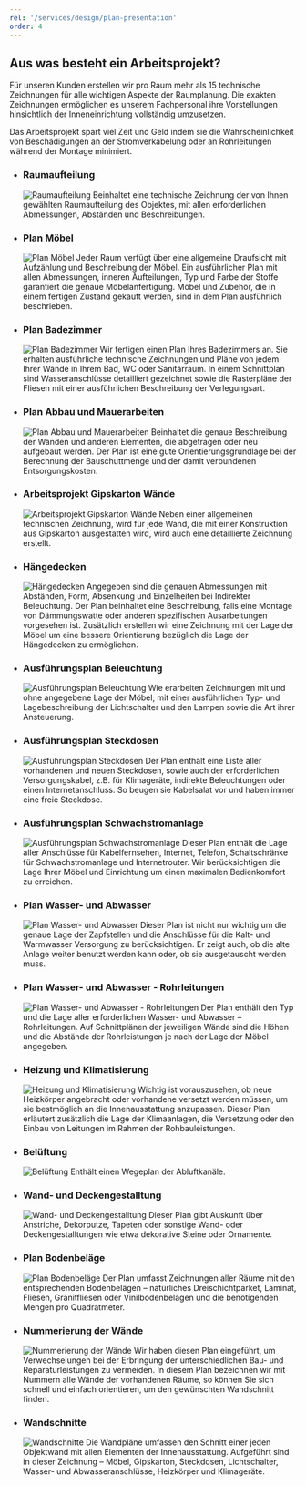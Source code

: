 ```yaml
---
rel: '/services/design/plan-presentation'
order: 4
---
```

## Aus was besteht ein **Arbeitsprojekt**?
Für unseren Kunden erstellen wir pro Raum mehr als 15 technische Zeichnungen für alle wichtigen Aspekte der Raumplanung. Die exakten Zeichnungen ermöglichen es unserem Fachpersonal ihre Vorstellungen hinsichtlich der Inneneinrichtung vollständig umzusetzen. 

Das Arbeitsprojekt spart viel Zeit und Geld indem sie die Wahrscheinlichkeit von Beschädigungen an der Stromverkabelung oder an Rohrleitungen während der Montage minimiert.

-   ### Raumaufteilung
    ![Raumaufteilung](../images/plan-01-de.v.png)
    Beinhaltet eine technische Zeichnung der  von Ihnen gewählten Raumaufteilung des Objektes, mit allen erforderlichen Abmessungen, Abständen und Beschreibungen.

-   ### Plan **Möbel**
    ![Plan Möbel](../images/plan-17-de.v.png)
    Jeder Raum verfügt über eine allgemeine Draufsicht mit Aufzählung und Beschreibung der Möbel. Ein ausführlicher Plan mit allen Abmessungen, inneren Aufteilungen, Typ und Farbe der Stoffe garantiert die genaue Möbelanfertigung. Möbel und Zubehör, die in einem fertigen Zustand gekauft werden, sind in dem Plan ausführlich beschrieben.

-   ### Plan Badezimmer
    ![Plan Badezimmer](../images/plan-16-de.v.png)
    Wir fertigen einen Plan Ihres Badezimmers  an. Sie erhalten ausführliche technische Zeichnungen und Pläne von jedem Ihrer Wände in Ihrem Bad, WC oder Sanitärraum. In einem Schnittplan sind Wasseranschlüsse detailliert gezeichnet sowie die Rasterpläne der Fliesen mit einer ausführlichen Beschreibung der Verlegungsart.

-   ### Plan Abbau und Mauerarbeiten
    ![Plan Abbau und Mauerarbeiten](../images/plan-02-de.v.png)
    Beinhaltet die genaue Beschreibung der Wänden und anderen Elementen, die abgetragen oder neu aufgebaut werden.  Der  Plan ist eine  gute Orientierungsgrundlage bei der Berechnung der Bauschuttmenge und der damit verbundenen Entsorgungskosten.

-   ### Arbeitsprojekt Gipskarton Wände
    ![Arbeitsprojekt Gipskarton Wände](../images/plan-04-de.v.png)
    Neben einer allgemeinen technischen Zeichnung, wird für jede Wand, die mit einer Konstruktion aus Gipskarton  ausgestatten wird, wird auch eine detaillierte Zeichnung erstellt. 

-   ### Hängedecken
    ![Hängedecken](../images/plan-03-de.v.png)
    Angegeben sind die genauen Abmessungen mit Abständen, Form, Absenkung und Einzelheiten bei Indirekter Beleuchtung. Der Plan beinhaltet eine Beschreibung, falls eine Montage von Dämmungswatte oder anderen spezifischen Ausarbeitungen vorgesehen ist. Zusätzlich erstellen wir eine Zeichnung mit der Lage der Möbel um eine bessere Orientierung bezüglich  die Lage der Hängedecken zu ermöglichen.

-   ### Ausführungsplan Beleuchtung
    ![Ausführungsplan Beleuchtung](../images/plan-05-de.v.png)
    Wie erarbeiten Zeichnungen mit und ohne angegebene Lage der Möbel, mit einer ausführlichen Typ- und Lagebeschreibung der Lichtschalter und den Lampen sowie die Art ihrer Ansteuerung.

-   ### Ausführungsplan Steckdosen
    ![Ausführungsplan Steckdosen](../images/plan-18-de.v.png)
    Der Plan enthält eine Liste aller vorhandenen und neuen Steckdosen, sowie auch der erforderlichen Versorgungskabel, z.B. für Klimageräte, indirekte Beleuchtungen oder einen Internetanschluss. So beugen sie Kabelsalat vor und haben  immer eine freie Steckdose.

-   ### Ausführungsplan Schwachstromanlage
    ![Ausführungsplan Schwachstromanlage](../images/plan-07-de.v.png)
    Dieser Plan enthält die Lage aller Anschlüsse für Kabelfernsehen, Internet, Telefon, Schaltschränke für Schwachstromanlage und Internetrouter. Wir berücksichtigen die Lage Ihrer  Möbel und Einrichtung um einen maximalen Bedienkomfort zu erreichen.

-   ### Plan Wasser- und Abwasser
    ![Plan Wasser- und Abwasser](../images/plan-08-de.v.png)
    Dieser Plan ist nicht nur wichtig um die genaue Lage der Zapfstellen und die Anschlüsse für die Kalt- und Warmwasser Versorgung zu berücksichtigen. Er zeigt auch, ob die alte Anlage weiter benutzt werden kann oder, ob sie ausgetauscht werden muss.

-   ### Plan Wasser- und Abwasser - Rohrleitungen
    ![Plan Wasser- und Abwasser - Rohrleitungen](../images/plan-09-de.v.png)
    Der Plan enthält den Typ und die Lage aller erforderlichen Wasser- und Abwasser – Rohrleitungen. Auf Schnittplänen der jeweiligen Wände sind die Höhen und die Abstände der Rohrleistungen je nach der Lage der Möbel angegeben.

-   ### Heizung und Klimatisierung
    ![Heizung und Klimatisierung](../images/plan-10-de.v.png)
    Wichtig ist vorauszusehen, ob neue Heizkörper  angebracht oder vorhandene versetzt werden müssen, um sie bestmöglich an die Innenausstattung anzupassen. Dieser Plan erläutert zusätzlich die Lage der Klimaanlagen, die Versetzung oder den Einbau von Leitungen im Rahmen der Rohbauleistungen.

-   ### Belüftung
    ![Belüftung](../images/plan-11-de.v.png)
    Enthält einen Wegeplan der Abluftkanäle.

-   ### Wand- und Deckengestalltung
    ![Wand- und Deckengestalltung](../images/plan-13-de.v.png)
    Dieser Plan gibt Auskunft über Anstriche, Dekorputze, Tapeten oder sonstige Wand- oder Deckengestalltungen wie etwa dekorative Steine oder Ornamente.

-   ### Plan Bodenbeläge 
    ![Plan Bodenbeläge ](../images/plan-14-de.v.png)
    Der Plan umfasst Zeichnungen aller Räume mit den entsprechenden Bodenbelägen – natürliches Dreischichtparket, Laminat, Fliesen, Granitfliesen oder Vinilbodenbelägen und die benötigenden Mengen pro Quadratmeter.

-   ### Nummerierung der Wände
    ![Nummerierung der Wände](../images/plan-15-de.v.png)
    Wir haben diesen Plan eingeführt, um Verwechselungen bei der Erbringung der unterschiedlichen Bau- und Reparaturleistungen zu vermeiden. In diesem Plan bezeichnen wir mit Nummern alle Wände der vorhandenen Räume, so können Sie sich schnell und einfach orientieren, um den gewünschten Wandschnitt finden.

-   ### Wandschnitte
    ![Wandschnitte](../images/plan-19-de.v.png)
    Die Wandpläne umfassen den Schnitt einer jeden Objektwand mit allen Elementen der Innenausstattung.  Aufgeführt sind in dieser Zeichnung – Möbel, Gipskarton, Steckdosen, Lichtschalter, Wasser- und Abwasseranschlüsse, Heizkörper und Klimageräte.